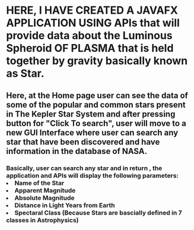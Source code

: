 <h1>HERE, I HAVE CREATED A JAVAFX APPLICATION USING APIs that will provide data about the Luminous Spheroid OF PLASMA that is held together by gravity basically known as Star. </h1>

<h2>Here, at the Home page user can see the data of some of the popular and common stars present in The Kepler Star System and after pressing button for "Click To search", user will move to a new GUI Interface where user can search any star that have been discovered and have information in the database of NASA.</h2>

<h3>Basically, user can search any star and in return , the application and APIs will display the following parameters:
  <li>Name of the Star</li>
  <li>Apparent Magnitude</li>
  <li>Absolute Magnitude</li>
  <li>Distance in Light Years from Earth</li>
  <li>Spectaral Class (Because Stars are bascially defined in 7 classes in Astrophysics)</li>
</h3>
